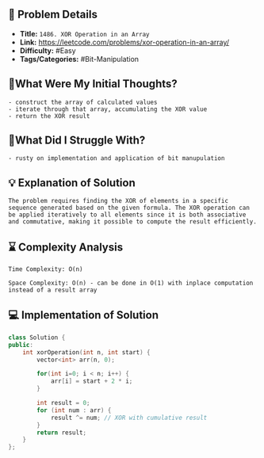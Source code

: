 ## 📝 Problem Details

- **Title:** `1486. XOR Operation in an Array`
- **Link:** https://leetcode.com/problems/xor-operation-in-an-array/
- **Difficulty:** #Easy 
- **Tags/Categories:** #Bit-Manipulation 

## 💭What Were My Initial Thoughts?

```
- construct the array of calculated values
- iterate through that array, accumulating the XOR value
- return the XOR result
```

## 🤔What Did I Struggle With?

```
- rusty on implementation and application of bit manupulation
```

## 💡 Explanation of Solution

```
The problem requires finding the XOR of elements in a specific sequence generated based on the given formula. The XOR operation can be applied iteratively to all elements since it is both associative and commutative, making it possible to compute the result efficiently.
```

## ⌛ Complexity Analysis

```
Time Complexity: O(n)

Space Complexity: O(n) - can be done in O(1) with inplace computation instead of a result array
```

## 💻 Implementation of Solution

```cpp
class Solution {
public:
    int xorOperation(int n, int start) {
        vector<int> arr(n, 0);

        for(int i=0; i < n; i++) {
            arr[i] = start + 2 * i;
        }

        int result = 0;
        for (int num : arr) {
            result ^= num; // XOR with cumulative result
        }
        return result;
    }
};
```